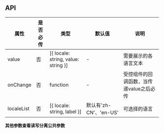 ## API


| 属性 | 是否必传 | 类型 | 默认值 | 说明 |
| --- | --- | --- | --- | --- |
| value | 否 | [{ locale: string, value: string }] | - | 需要展示的各语言文本 |
| onChange | 否 | function | - | 受控组件的回调函数，当传递value之后必传 |
| localeList | 否 | [{ locale: string, label }] | 默认有'zh-CN'、'en-US'| 可选择的语言

**其他参数查看读写分离公共参数**